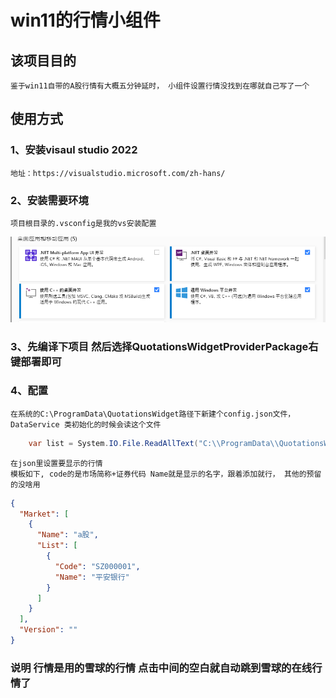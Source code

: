 # win11的行情小组件

## 该项目目的

    鉴于win11自带的A股行情有大概五分钟延时， 小组件设置行情没找到在哪就自己写了一个

## 使用方式

### 1、安装visaul studio 2022

    地址：https://visualstudio.microsoft.com/zh-hans/

### 2、安装需要环境

    项目根目录的.vsconfig是我的vs安装配置

![1684489726878](image/README/1684489726878.png)

### 3、先编译下项目 然后选择QuotationsWidgetProviderPackage右键部署即可

### 4、配置

    在系统的C:\ProgramData\QuotationsWidget路径下新建个config.json文件，
    DataService 类初始化的时候会读这个文件

```csharp
    var list = System.IO.File.ReadAllText("C:\\ProgramData\\QuotationsWidget\\config.json");
```

    在json里设置要显示的行情
	模板如下, code的是市场简称+证券代码 Name就是显示的名字，跟着添加就行， 其他的预留的没啥用

```json
{
  "Market": [
    {
      "Name": "a股",
      "List": [
        {
          "Code": "SZ000001",
          "Name": "平安银行"
        }
      ]
    }
  ],
  "Version": ""
}
```

### 说明 行情是用的雪球的行情 点击中间的空白就自动跳到雪球的在线行情了
